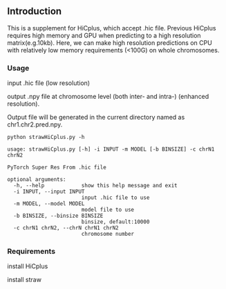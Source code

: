 ## Introduction
This is a supplement for HiCplus, which accept .hic file. Previous HiCplus requires high memory and GPU when predicting to a high resolution matrix(e.g.10kb). Here, we can make high resolution predictions on CPU with relatively low memory requirements (<100G) on whole chromosomes.


### Usage
input .hic file  (low resolution)

output  .npy file at chromosome level (both inter- and intra-) (enhanced resolution).

Output file will be generated in the current directory named as chr1.chr2.pred.npy.

```
python strawHiCplus.py -h

```

```
usage: strawHiCplus.py [-h] -i INPUT -m MODEL [-b BINSIZE] -c chrN1 chrN2

PyTorch Super Res From .hic file

optional arguments:
  -h, --help            show this help message and exit
  -i INPUT, --input INPUT
                        input .hic file to use
  -m MODEL, --model MODEL
                        model file to use
  -b BINSIZE, --binsize BINSIZE
                        binsize, default:10000
  -c chrN1 chrN2, --chrN chrN1 chrN2
                        chromosome number

```

### Requirements
install HiCplus

install straw
